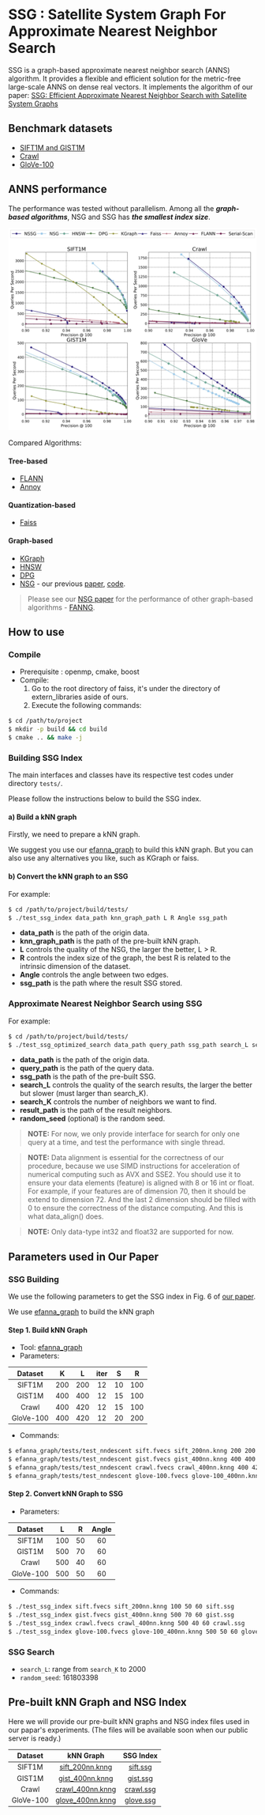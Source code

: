 SSG : Satellite System Graph For Approximate Nearest Neighbor Search
======

SSG is a graph-based approximate nearest neighbor search (ANNS) algorithm. It provides a flexible and efficient solution for the metric-free large-scale ANNS on dense real vectors. It implements the algorithm of our paper: [SSG: Efficient Approximate Nearest Neighbor Search with Satellite System Graphs](https://arxiv.org/abs/TODO)

Benchmark datasets
------

* [SIFT1M and GIST1M](http://corpus-texmex.irisa.fr/)
* [Crawl](http://commoncrawl.org)
* [GloVe-100](https://nlp.stanford.edu/projects/glove/)

ANNS performance
------

The performance was tested without parallelism.
Among all the ***graph-based algorithms***, NSG and SSG has ***the smallest index size***.

![Performance](pictures/Performances.jpg)

Compared Algorithms:

#### Tree-based

* [FLANN](http://www.cs.ubc.ca/research/flann/)
* [Annoy](https://github.com/spotify/annoy)

#### Quantization-based

* [Faiss](https://github.com/facebookresearch/faiss)

#### Graph-based

* [KGraph](http://www.kgraph.org)
* [HNSW](https://github.com/searchivarius/nmslib)
* [DPG](https://github.com/DBWangGroupUNSW/nns_benchmark)
* [NSG](https://github.com/zjulearning/nsg) - our previous [paper](http://www.vldb.org/pvldb/vol12/p461-fu.pdf), [code](https://github.com/ZJULearning/nsg).

> Please see our [NSG paper](http://www.vldb.org/pvldb/vol12/p461-fu.pdf) for the performance of other graph-based algorithms - [FANNG](https://pdfs.semanticscholar.org/9ea6/5687a21c869fce7ecf17ca25ffcadbf77d69.pdf).

How to use
------

### Compile

* Prerequisite : openmp, cmake, boost
* Compile:
    1. Go to the root directory of faiss, it's under the directory of extern_libraries aside of ours.
    2. Execute the following commands:

```bash
$ cd /path/to/project
$ mkdir -p build && cd build
$ cmake .. && make -j
```

### Building SSG Index

The main interfaces and classes have its respective test codes under directory `tests/`.

Please follow the instructions below to build the SSG index.

#### a) Build a kNN graph

Firstly, we need to prepare a kNN graph.

We suggest you use our [efanna\_graph](https://github.com/ZJULearning/efanna\_graph) to build this kNN graph. But you can also use any alternatives you like, such as KGraph or faiss.

#### b) Convert the kNN graph to an SSG

For example:

```bash
$ cd /path/to/project/build/tests/
$ ./test_ssg_index data_path knn_graph_path L R Angle ssg_path
```

* **data\_path** is the path of the origin data.
* **knn\_graph\_path** is the path of the pre-built kNN graph.
* **L** controls the quality of the NSG, the larger the better, L > R.
* **R** controls the index size of the graph, the best R is related to the intrinsic dimension of the dataset.
* **Angle** controls the angle between two edges.
* **ssg\_path** is the path where the result SSG stored.

### Approximate Nearest Neighbor Search using SSG

For example:

```bash
$ cd /path/to/project/build/tests/
$ ./test_ssg_optimized_search data_path query_path ssg_path search_L search_K result_path [random_seed]
```

* **data\_path** is the path of the origin data.
* **query\_path** is the path of the query data.
* **ssg\_path** is the path of the pre-built SSG.
* **search\_L** controls the quality of the search results, the larger the better but slower (must larger than search\_K).
* **search\_K** controls the number of neighbors we want to find.
* **result\_path** is the path of the result neighbors.
* **random\_seed** (optional) is the random seed.

> **NOTE:** For now, we only provide interface for search for only one query at a time, and test the performance with single thread.

> **NOTE:** Data alignment is essential for the correctness of our procedure, because we use SIMD instructions for acceleration of numerical computing such as AVX and SSE2.
You should use it to ensure your data elements (feature) is aligned with 8 or 16 int or float. For example, if your features are of dimension 70, then it should be extend to dimension 72. And the last 2 dimension should be filled with 0 to ensure the correctness of the distance computing. And this is what data\_align() does.

> **NOTE:** Only data-type int32 and float32 are supported for now.

## Parameters used in Our Paper

### SSG Building

We use the following parameters to get the SSG index in Fig. 6 of [our paper](https://arxiv.org/abs/TODO).

We use [efanna_graph](https://github.com/ZJULearning/efanna_graph) to build the kNN graph

#### Step 1. Build kNN Graph

+ Tool: [efanna_graph](https://github.com/ZJULearning/efanna_graph)
+ Parameters:

|  Dataset  |  K  |  L  | iter |  S |  R  |
|:---------:|:---:|:---:|:----:|:--:|:---:|
| SIFT1M    | 200 | 200 |  12  | 10 | 100 |
| GIST1M    | 400 | 400 |  12  | 15 | 100 |
| Crawl     | 400 | 420 |  12  | 15 | 100 |
| GloVe-100 | 400 | 420 |  12  | 20 | 200 |

+ Commands:

```bash
$ efanna_graph/tests/test_nndescent sift.fvecs sift_200nn.knng 200 200 12 10 100
$ efanna_graph/tests/test_nndescent gist.fvecs gist_400nn.knng 400 400 12 15 100
$ efanna_graph/tests/test_nndescent crawl.fvecs crawl_400nn.knng 400 420 12 15 100
$ efanna_graph/tests/test_nndescent glove-100.fvecs glove-100_400nn.knng 400 420 12 15 200
```

#### Step 2. Convert kNN Graph to SSG

+ Parameters:

|  Dataset  |  L  |  R  | Angle |
|:---------:|:---:|:---:|:-----:|
| SIFT1M    | 100 | 50  |  60   |
| GIST1M    | 500 | 70  |  60   |
| Crawl     | 500 | 40  |  60   |
| GloVe-100 | 500 | 50  |  60   |

+ Commands:

```bash
$ ./test_ssg_index sift.fvecs sift_200nn.knng 100 50 60 sift.ssg
$ ./test_ssg_index gist.fvecs gist_400nn.knng 500 70 60 gist.ssg
$ ./test_ssg_index crawl.fvecs crawl_400nn.knng 500 40 60 crawl.ssg
$ ./test_ssg_index glove-100.fvecs glove-100_400nn.knng 500 50 60 glove-100.ssg
```

### SSG Search

+ `search_L`: range from `search_K` to 2000
+ `random_seed`: 161803398

## Pre-built kNN Graph and NSG Index

Here we will provide our pre-built kNN graphs and NSG index files used in our papar's experiments. (The files will be available soon when our public server is ready.)

|  Dataset  |  kNN Graph  |  SSG Index  |
|:---------:|:---:|:---:|
| SIFT1M    | [sift_200nn.knng](http://downloads.zjulearning.org:8081/ssg/sift_200nn.knng) | [sift.ssg](http://downloads.zjulearning.org:8081/ssg/sift.ssg)  |
| GIST1M    | [gist_400nn.knng](http://downloads.zjulearning.org:8081/ssg/gist_400nn.knng) | [gist.ssg](http://downloads.zjulearning.org:8081/ssg/gist.ssg)  |
| Crawl     | [crawl_400nn.knng](http://downloads.zjulearning.org:8081/ssg/crawl_400nn.knng) | [crawl.ssg](http://downloads.zjulearning.org:8081/ssg/crawl.ssg)  |
| GloVe-100 | [glove_400nn.knng](http://downloads.zjulearning.org:8081/ssg/glove-100_400nn.knng) | [glove.ssg](http://downloads.zjulearning.org:8081/ssg/glove-100.ssg)  |